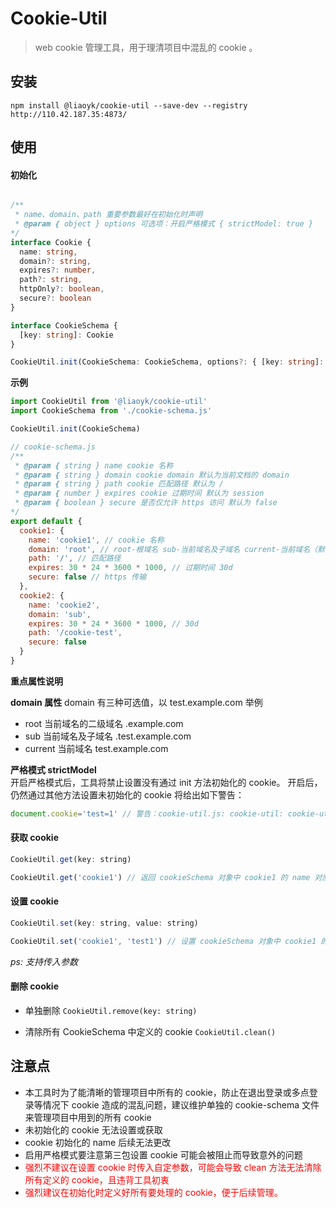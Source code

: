 # Cookie-Util
> web cookie 管理工具，用于理清项目中混乱的 cookie 。

## 安装
`npm install @liaoyk/cookie-util --save-dev --registry http://110.42.187.35:4873/`

## 使用
#### 初始化
```ts

/**
 * name、domain、path 重要参数最好在初始化时声明
 * @param { object } options 可选项：开启严格模式 { strictModel: true }
*/
interface Cookie {
  name: string,
  domain?: string,
  expires?: number,
  path?: string,
  httpOnly?: boolean,
  secure?: boolean
}

interface CookieSchema {
  [key: string]: Cookie 
}

CookieUtil.init(CookieSchema: CookieSchema, options?: { [key: string]: any })
```
**示例**  
```js
import CookieUtil from '@liaoyk/cookie-util'
import CookieSchema from './cookie-schema.js'

CookieUtil.init(CookieSchema)

// cookie-schema.js
/**
 * @param { string } name cookie 名称
 * @param { string } domain cookie domain 默认为当前文档的 domain
 * @param { string } path cookie 匹配路径 默认为 /
 * @param { number } expires cookie 过期时间 默认为 session
 * @param { boolean } secure 是否仅允许 https 访问 默认为 false
*/
export default {
  cookie1: {
    name: 'cookie1', // cookie 名称
    domain: 'root', // root-根域名 sub-当前域名及子域名 current-当前域名（默认值）
    path: '/', // 匹配路径
    expires: 30 * 24 * 3600 * 1000, // 过期时间 30d
    secure: false // https 传输
  },
  cookie2: {
    name: 'cookie2',
    domain: 'sub',
    expires: 30 * 24 * 3600 * 1000, // 30d
    path: '/cookie-test',
    secure: false
  }
}
```

**重点属性说明**  

**domain 属性** 
domain 有三种可选值，以 test.example.com 举例   
- root 当前域名的二级域名 .example.com
- sub 当前域名及子域名 .test.example.com
- current 当前域名 test.example.com

**严格模式 strictModel**  
开启严格模式后，工具将禁止设置没有通过 init 方法初始化的 cookie。
开启后，仍然通过其他方法设置未初始化的 cookie 将给出如下警告：
```js
document.cookie='test=1' // 警告：cookie-util.js: cookie-util: cookie-util 启用严格模式，test 未初始化无法设置
```
#### 获取 cookie
```js
CookieUtil.get(key: string)

CookieUtil.get('cookie1') // 返回 cookieSchema 对象中 cookie1 的 name 对应的 value 
```

#### 设置 cookie
```js
CookieUtil.set(key: string, value: string)

CookieUtil.set('cookie1', 'test1') // 设置 cookieSchema 对象中 cookie1 的 name
```
*ps: 支持传入参数*
#### 删除 cookie
- 单独删除
`CookieUtil.remove(key: string)`

- 清除所有 CookieSchema 中定义的 cookie
`CookieUtil.clean()`

## 注意点
- 本工具时为了能清晰的管理项目中所有的 cookie，防止在退出登录或多点登录等情况下 cookie 造成的混乱问题，建议维护单独的 cookie-schema 文件来管理项目中用到的所有 cookie
- 未初始化的 cookie 无法设置或获取
- cookie 初始化的 name 后续无法更改
- 启用严格模式要注意第三包设置 cookie 可能会被阻止而导致意外的问题
- <font color="red">强烈不建议在设置 cookie 时传入自定参数，可能会导致 clean 方法无法清除所有定义的 cookie，且违背工具初衷</font>
- <font color="red">强烈建议在初始化时定义好所有要处理的 cookie，便于后续管理。</font>